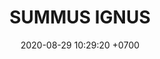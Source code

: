 ---
layout: teamCard
permalink: /team/:title.html
categories: LA2024JN N1 N4 N5 N6 N8 N9
maincover: /assets/logos/SIG.png
puntosLJMAYO24: 
date: 2020-08-29 10:29:20 +0700
title: SUMMUS IGNUS
route: /liga-indigo
tag: johto042024
color: black
puntosLJ202404: 12
grupo: sur
background: '#F16C38'

team: SUMMUS IGNUS
ID: SIG
puntos: 2
pj: 2

#PARTIDO 1
j1: RONDA 1
p1: SIG
r1: 1
pp1: HG
maincover1: /assets/logos/KARASUNO.png
rr1: 2
bg1: ofire
pt1: 0
pj1: 0


#PARTIDO 4

j4: RONDA 4
p4: SIG
pp4: BNT
maincover4: /assets/logos/BNT.png
bg4: ofire 
r4: 0
rr4: 0
pt4: 0
pj4: 0
#PARTIDO 5

j5: RONDA 5
maincover5: /assets/logos/DFS.png
p5: SIG
pp5: EME
bg5: fire 
r5: 0
rr5: 0
pt5: 0
pj5: 0
#PARTIDO 6
j6: RONDA 6
bg6: ofire 
p6: SIG
r6: 0
pp6: DES
rr6: 0 
pt6: 0
pj6: 0

#PARTIDO 8

j8: RONDA 8
p8: SIG
r8: 0
pp8: FTB
maincover8: /assets/logos/FTB.png
rr8: 0
bg8: ofire 
pt8: 0
pj8: 0
#PARTIDO 9

j9: RONDA 9
p9: SIG
maincover9: /assets/logos/EVL.png
pp9: EVL
bg9: fire
r9: 0
rr9: 0 
pt9: 0
pj9: 0
dia: 31
hora: '21:10'
# pj: 11
# pt1: 0
# pt2: 0
# pt3: 0
# pt4: 0
# pt5: 0
# pt6: 0
# pt7: 0
# pt8: 0
# pt9: 0
# pt10: 0
# pt11: 0
# p1:  DFS SIG
# r1: 0
# bg1: fire bg-danger
# rr1: 0
# pp1: DFS SIG
# p2: DFS SIG
# r2: 0
# rr2: 0
# bg2: fire bg-danger
# pp2: NO SMITE
# p3:  DFS SIG
# r3: 0
# bg3: fire bg-warning
# rr3: 0
# pp3: JAS
# p4:  DFS SIG
# r4: 0
# bg4: fire bg-danger
# rr4: 0
# pp4: DFS DMD
# p5:  DFS SIG
# r5: 0
# bg5: fire bg-warning
# rr5: 0
# pp5: T. SATISFACTION
# p6:  DFS SIG
# r6: 0
# bg6: fire bg-danger
# rr6: 0
# pp6: S.VANGUARD
# p7:  DFS SIG
# r7: 0
# rr7: 0
# bg7: fire bg-danger
# pp7: HGO
# p8:  DFS SIG
# r8: 0
# rr8: 0 
# bg8: fire bg-warning
# pp8: HG REGIOS
# p9:  DFS SIG
# r9: 0
# bg9: fire bg-success
# rr9: 0
# pp9: ZODIAC
# p10: DFS SIG
# r10: 0
# rr10: 0
# bg10: fire bg-danger
# pp10: MBO
# info: 28/05/24
# hora: '22:20'
# r11: 0
# rr11: 0
# bg11: fire bg-danger
# p11:  DFS SIG
# pp11: LAST BREATH

---